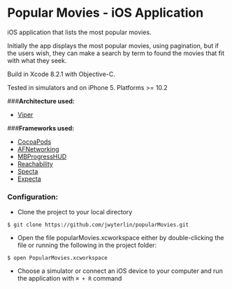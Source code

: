 # Popular Movies - iOS Application

iOS application that lists the most popular movies. 

Initially the app displays the most popular movies, using pagination, but if the users wish, they can make a search by term to found the movies that fit with what they seek.

Build in Xcode 8.2.1 with Objective-C.

Tested in simulators and on iPhone 5. Platforms >= 10.2

###__Architecture used:__

- [Viper](https://www.objc.io/issues/13-architecture/viper/)

###__Frameworks used:__

- [CocoaPods](https://cocoapods.org/)
- [AFNetworking](https://github.com/AFNetworking/AFNetworking)
- [MBProgressHUD](https://github.com/jdg/MBProgressHUD)
- [Reachability](https://github.com/tonymillion/Reachability)
- [Specta](https://github.com/specta/specta)
- [Expecta](https://github.com/specta/expecta)

### Configuration:

- Clone the project to your local directory
```
$ git clone https://github.com/jwyterlin/popularMovies.git
```
- Open the file popularMovies.xcworkspace either by double-clicking the file or running the following in the project folder:
```
$ open PopularMovies.xcworkspace
```
- Choose a simulator or connect an iOS device to your computer and run the application with `⌘ + R` command

